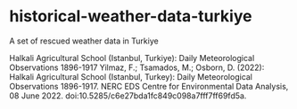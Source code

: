# historical-weather-data-turkiye
A set of rescued weather data in Turkiye

Halkali Agricultural School (Istanbul, Turkiye): Daily Meteorological Observations 1896-1917
Yilmaz, F.; Tsamados, M.; Osborn, D. (2022): Halkali Agricultural School (Istanbul, Turkey): Daily Meteorological Observations 1896-1917. NERC EDS Centre for Environmental Data Analysis, 08 June 2022. doi:10.5285/c6e27bda1fc849c098a7fff7ff69fd5a.
